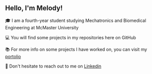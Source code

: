 ## Hello, I'm Melody!

🎓 I am a fourth-year student studying Mechatronics and Biomedical Engineering at McMaster University

💻 You will find some projects in my repositories here on GitHub

📚 For more info on some projects I have worked on, you can visit my [portolio](https://www.notion.so/maiyang/Mai-Melody-Yang-05ff8cc9767a47aba7586cfcb40c91fb?pvs=4)

🔗 Don't hesitate to reach out to me on [Linkedin](https://www.linkedin.com/in/mai-melody-yang/)
